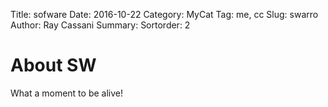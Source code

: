 Title: sofware
Date: 2016-10-22
Category: MyCat
Tag: me, cc
Slug: swarro
Author: Ray Cassani
Summary: 
Sortorder: 2

# About SW

What a moment to be alive!